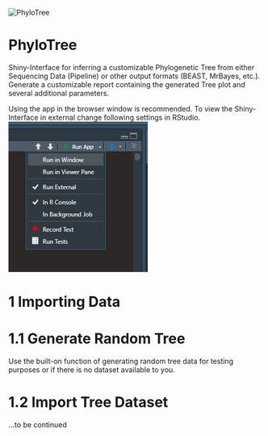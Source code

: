 ![PhyloTree](https://user-images.githubusercontent.com/115372379/194724253-723baff7-d091-45d3-acdc-8330f91e428b.jpg)
# PhyloTree

Shiny-Interface for inferring a customizable Phylogenetic Tree from either Sequencing Data (Pipeline) or other output formats (BEAST, MrBayes, etc.).
Generate a customizable report containing the generated Tree plot and several additional parameters. 



Using the app in the browser window is recommended.
To view the Shiny-Interface in external change following settings in RStudio.
![alt text](https://github.com/infinity-a11y/phylo_tree/blob/main/readme.png)



# 1 Importing Data
  
  # 1.1 Generate Random Tree
  Use the built-on function of generating random tree data for testing purposes or if there is no dataset available to you.
  
  # 1.2 Import Tree Dataset
  ...to be continued
  
